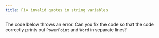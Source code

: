 ```yaml
---
title: Fix invalid quotes in string variables
---
```


The code below throws an error. Can you fix the code so that the code correctly prints out `PowerPoint` and `Word` in separate lines?
